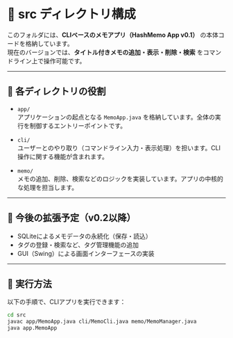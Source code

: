 # 📁 src ディレクトリ構成

このフォルダには、**CLIベースのメモアプリ（HashMemo App v0.1）** の本体コードを格納しています。  
現在のバージョンでは、**タイトル付きメモの追加・表示・削除・検索** をコマンドライン上で操作可能です。

---

## 📌 各ディレクトリの役割

- `app/`  
  アプリケーションの起点となる `MemoApp.java` を格納しています。全体の実行を制御するエントリーポイントです。

- `cli/`  
  ユーザーとのやり取り（コマンドライン入力・表示処理）を担います。CLI操作に関する機能が含まれます。

- `memo/`  
  メモの追加、削除、検索などのロジックを実装しています。アプリの中核的な処理を担当します。

---

## 🧩 今後の拡張予定（v0.2以降）

- SQLiteによるメモデータの永続化（保存・読込）
- タグの登録・検索など、タグ管理機能の追加
- GUI（Swing）による画面インターフェースの実装

---

## 🚀 実行方法

以下の手順で、CLIアプリを実行できます：

```bash
cd src
javac app/MemoApp.java cli/MemoCli.java memo/MemoManager.java
java app.MemoApp
